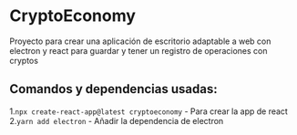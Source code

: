 # CryptoEconomy

Proyecto para crear una aplicación de escritorio adaptable a web con electron y react para guardar y tener un registro de operaciones con cryptos

## Comandos y dependencias usadas:

1.`npx create-react-app@latest cryptoeconomy` - Para crear la app de react
2.`yarn add electron` - Añadir la dependencia de electron
